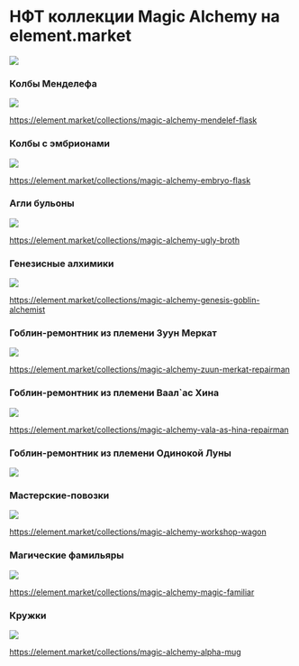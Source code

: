 # НФТ коллекции Magic Alchemy на element.market

![](Nftcollection.2x.png)
### Колбы Менделефа

![](flusk1.2x.jpg)

https://element.market/collections/magic-alchemy-mendelef-flask


### Колбы с эмбрионами

![](embrio.2x.jpg)

https://element.market/collections/magic-alchemy-embryo-flask

### Агли бульоны

![](ugly.2x.jpg)

https://element.market/collections/magic-alchemy-ugly-broth

### Генезисные алхимики

![](1alchemist.2x.jpg)

https://element.market/collections/magic-alchemy-genesis-goblin-alchemist

### Гоблин-ремонтник из племени Зуун Меркат

![](1zuun.2x.png)

https://element.market/collections/magic-alchemy-zuun-merkat-repairman

### Гоблин-ремонтник из племени Ваал`аc Хина

![](1vala.2x.png)

https://element.market/collections/magic-alchemy-vala-as-hina-repairman

### Гоблин-ремонтник из племени Одинокой Луны


![](1moon.2x.jpg)


### Мастерские-повозки

![](1wagon.2x.jpg)

https://element.market/collections/magic-alchemy-workshop-wagon

### Магические фамильяры

![](1pet.2x.jpg)

https://element.market/collections/magic-alchemy-magic-familiar

### Кружки

![](1mug.2x.jpg)

https://element.market/collections/magic-alchemy-alpha-mug
